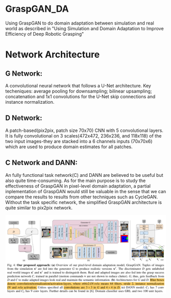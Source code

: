 # GraspGAN_DA
Using GraspGAN to do domain adaptation between simulation and real world as described in "Using Simulation and Domain Adaptation to Improve Efficiency of Deep Robotic Grasping"

# Network Architecture
## G Network:
  A convolutional neural network that follows a U-Net architecture. Key techeniques: average pooling for downsampling; bilinear upsampling; concatenation and 1x1 convolutions for the U-Net skip connections and instance normalization.
  
## D Network:
  A patch-based(pix2pix, patch size 70x70) CNN with 5 convolutional layers. It is fully convolutional on 3 scales(472x472, 236x236, and 118x118) of the two input images-they are stacked into a 6 channels inputs (70x70x6) which are used to produce domain estimates for all patches. 
## C Network and DANN:
  An fully functional task network(C) and DANN are believed to be useful but also quite time-consuming. As for the main purpose is to study the effectiveness of GraspGAN in pixel-level domain adaptation, a partial inplementation of GraspGAN would still be valuable in the sense that we can compare the results to results from other techniques such as CycleGAN. Without the task specific network, the simplified GraspGAN architecture is quite similar to pix2pix network.

![GraspGAN](GraspGAN.png)


